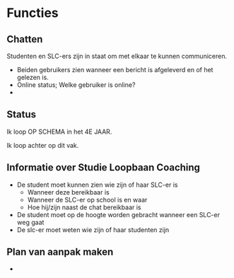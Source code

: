 # Functies

## Chatten

Studenten en SLC-ers zijn in staat om met elkaar te kunnen communiceren.

* Beiden gebruikers zien wanneer een bericht is afgeleverd en of het gelezen is.
* Online status; Welke gebruiker is online?
* 
## Status

Ik loop OP SCHEMA in het 4E JAAR.

Ik loop achter op dit vak.

## Informatie over Studie Loopbaan Coaching

* De student moet kunnen zien wie zijn of haar SLC-er is
  * Wanneer deze bereikbaar is
  * Wanneer de SLC-er op school is en waar
  * Hoe hij/zijn naast de chat bereikbaar is
* De student moet op de hoogte worden gebracht wanneer een SLC-er weg gaat
* De slc-er moet weten wie zijn of haar studenten zijn

## Plan van aanpak maken

* 
